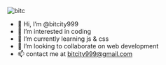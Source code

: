 
![bitc](https://user-images.githubusercontent.com/100100922/156051109-4a59dcbe-d8d0-4d51-a329-74ee9fe0c986.png) 

-  👋 Hi, I’m @bitcity999
- 👀 I’m interested in coding
- 🌱 I’m currently learning js & css 
- 💞️ I’m looking to collaborate on web development
- 📫 contact me at bitcity999@gmail.com

<!---
bitcity999/bitcity999 is a ✨ special ✨ repository because its `README.md` (this file) appears on your GitHub profile.
You can click the Preview link to take a look at your changes.
--->
